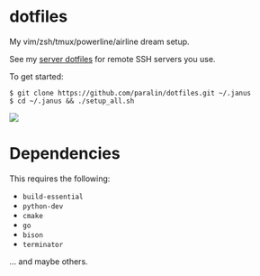# dotfiles

My vim/zsh/tmux/powerline/airline dream setup.

See my [server dotfiles](https://github.com/paralin/serverdotfiles) for remote SSH servers you use.

To get started:

```
$ git clone https://github.com/paralin/dotfiles.git ~/.janus
$ cd ~/.janus && ./setup_all.sh
```

![](http://i.imgur.com/fFqTBgR.png)

Dependencies
============

This requires the following:

 - `build-essential`
 - `python-dev`
 - `cmake`
 - `go`
 - `bison`
 - `terminator`

... and maybe others.
